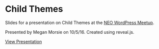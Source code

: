 # Child Themes

Slides for a presentation on Child Themes at the [NEO WordPress Meetup](https://www.meetup.com/NEOWordPress/events/232104818/).

Presented by Megan Morsie on 10/5/16. Created using reveal.js.

[View Presentation](https://megabyterose.com/child-themes/)
